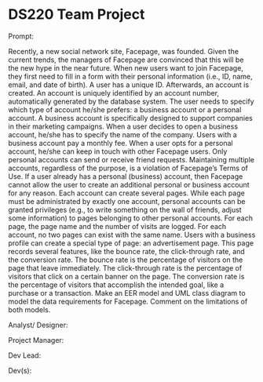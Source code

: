 # DS220 Team Project

Prompt:

Recently, a new social network site, Facepage, was founded. Given the current trends, the managers of Facepage are convinced that this will be the new hype in the near future. When new users want to join Facepage, they first need to fill in a form with their personal information (i.e., ID, name, email, and date of birth). A user has a unique ID. Afterwards, an account is created. An account is uniquely identified by an account number, automatically generated by the database system. The user needs to specify which type of account he/she prefers: a business account or a personal account. A business account is specifically designed to support companies in their marketing campaigns. When a user decides to open a business account, he/she has to specify the name of the company. Users with a business account pay a monthly fee. When a user opts for a personal account, he/she can keep in touch with other Facepage users. Only personal accounts can send or receive friend requests. Maintaining multiple accounts, regardless of the purpose, is a violation of Facepage’s Terms of Use. If a user already has a personal (business) account, then Facepage cannot allow the user to create an additional personal or business account for any reason. Each account can create several pages. While each page must be administrated by exactly one account, personal accounts can be granted privileges (e.g., to write something on the wall of friends, adjust some information) to pages belonging to other personal accounts. For each page, the page name and the number of visits are logged. For each account, no two pages can exist with the same name. Users with a business profile can create a special type of page: an advertisement page. This page records several features, like the bounce rate, the click-through rate, and the conversion rate. The bounce rate is the percentage of visitors on the page that leave immediately. The click-through rate is the percentage of visitors that click on a certain banner on the page. The conversion rate is the percentage of visitors that accomplish the intended goal, like a purchase or a transaction. Make an EER model and UML class diagram to model the data requirements for Facepage. Comment on the limitations of both models. 

Analyst/ Designer:

Project Manager:

Dev Lead:

Dev(s):
